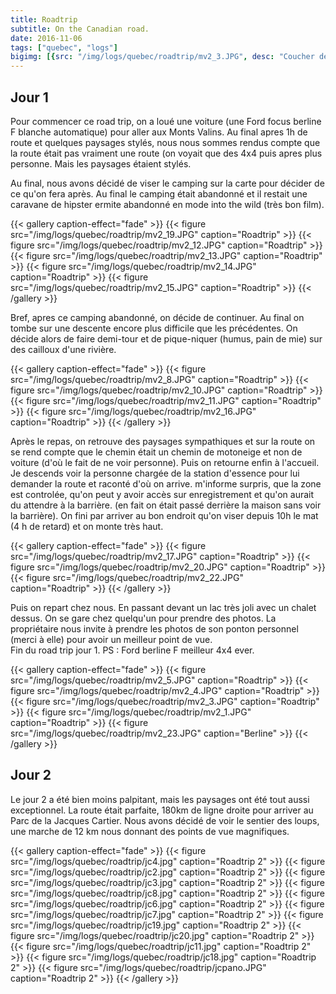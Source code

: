 ```yaml
---
title: Roadtrip
subtitle: On the Canadian road.
date: 2016-11-06
tags: ["quebec", "logs"]
bigimg: [{src: "/img/logs/quebec/roadtrip/mv2_3.JPG", desc: "Coucher de soleil"}, {src: "/img/logs/quebec/roadtrip/jc20.jpg", desc: "Autumn"}]
---
```


## Jour 1

Pour commencer ce road trip, on a loué une voiture (une Ford focus berline F blanche automatique) pour aller aux Monts Valins. Au final apres 1h de route et quelques paysages stylés, nous nous sommes rendus compte que la route était pas vraiment une route (on voyait que des 4x4 puis apres plus personne. Mais les paysages étaient stylés.

Au final, nous avons décidé de viser le camping sur la carte pour décider de ce qu'on fera après. Au final le camping était abandonné et il restait une caravane de hipster ermite abandonné en mode into the wild (très bon film).

{{< gallery caption-effect="fade" >}}
  {{< figure src="/img/logs/quebec/roadtrip/mv2_19.JPG" caption="Roadtrip" >}}
  {{< figure src="/img/logs/quebec/roadtrip/mv2_12.JPG" caption="Roadtrip" >}}
  {{< figure src="/img/logs/quebec/roadtrip/mv2_13.JPG" caption="Roadtrip" >}}
  {{< figure src="/img/logs/quebec/roadtrip/mv2_14.JPG" caption="Roadtrip" >}}
  {{< figure src="/img/logs/quebec/roadtrip/mv2_15.JPG" caption="Roadtrip" >}}
{{< /gallery >}}

Bref, apres ce camping abandonné, on décide de continuer. Au final on tombe sur une descente encore plus difficile que les précédentes. On décide alors de faire demi-tour et de pique-niquer (humus, pain de mie) sur des cailloux d'une rivière.

{{< gallery caption-effect="fade" >}}
  {{< figure src="/img/logs/quebec/roadtrip/mv2_8.JPG" caption="Roadtrip" >}}
  {{< figure src="/img/logs/quebec/roadtrip/mv2_10.JPG" caption="Roadtrip" >}}
  {{< figure src="/img/logs/quebec/roadtrip/mv2_11.JPG" caption="Roadtrip" >}}
  {{< figure src="/img/logs/quebec/roadtrip/mv2_16.JPG" caption="Roadtrip" >}}
{{< /gallery >}}

Après le repas, on retrouve des paysages sympathiques et sur la route on se rend compte que le chemin était un chemin de motoneige et non de voiture (d'où le fait de ne voir personne). Puis on retourne enfin à l'accueil. Je descends voir la personne chargée de la station d'essence pour lui demander la route et raconté d'où on arrive. m'informe surpris, que la zone est controlée, qu'on peut y avoir accès sur enregistrement et qu'on aurait du attendre à la barrière. (en fait on était passé derrière la maison sans voir la barrière). On fini par arriver au bon endroit qu'on viser depuis 10h le mat (4 h de retard) et on monte très haut.

{{< gallery caption-effect="fade" >}}
  {{< figure src="/img/logs/quebec/roadtrip/mv2_17.JPG" caption="Roadtrip" >}}
  {{< figure src="/img/logs/quebec/roadtrip/mv2_20.JPG" caption="Roadtrip" >}}
  {{< figure src="/img/logs/quebec/roadtrip/mv2_22.JPG" caption="Roadtrip" >}}
{{< /gallery >}}

Puis on repart chez nous. En passant devant un lac très joli avec un chalet dessus. On se gare chez quelqu'un pour prendre des photos. La propriétaire nous invite à prendre les photos de son ponton personnel (merci à elle) pour avoir un meilleur point de vue.  
Fin du road trip jour 1. PS : Ford berline F meilleur 4x4 ever.

{{< gallery caption-effect="fade" >}}
  {{< figure src="/img/logs/quebec/roadtrip/mv2_5.JPG" caption="Roadtrip" >}}
  {{< figure src="/img/logs/quebec/roadtrip/mv2_4.JPG" caption="Roadtrip" >}}
  {{< figure src="/img/logs/quebec/roadtrip/mv2_3.JPG" caption="Roadtrip" >}}
  {{< figure src="/img/logs/quebec/roadtrip/mv2_1.JPG" caption="Roadtrip" >}}
  {{< figure src="/img/logs/quebec/roadtrip/mv2_23.JPG" caption="Berline" >}}
{{< /gallery >}}

## Jour 2

Le jour 2 a été bien moins palpitant, mais les paysages ont été tout aussi exceptionnel. La route était parfaite, 180km de ligne droite pour arriver au Parc de la Jacques Cartier. Nous avons décidé de voir le sentier des loups, une marche de 12 km nous donnant des points de vue magnifiques.

{{< gallery caption-effect="fade" >}}
  {{< figure src="/img/logs/quebec/roadtrip/jc4.jpg" caption="Roadtrip 2" >}}
  {{< figure src="/img/logs/quebec/roadtrip/jc2.jpg" caption="Roadtrip 2" >}}
  {{< figure src="/img/logs/quebec/roadtrip/jc3.jpg" caption="Roadtrip 2" >}}
  {{< figure src="/img/logs/quebec/roadtrip/jc8.jpg" caption="Roadtrip 2" >}}
  {{< figure src="/img/logs/quebec/roadtrip/jc6.jpg" caption="Roadtrip 2" >}}
  {{< figure src="/img/logs/quebec/roadtrip/jc7.jpg" caption="Roadtrip 2" >}}
  {{< figure src="/img/logs/quebec/roadtrip/jc19.jpg" caption="Roadtrip 2" >}}
  {{< figure src="/img/logs/quebec/roadtrip/jc20.jpg" caption="Roadtrip 2" >}}
  {{< figure src="/img/logs/quebec/roadtrip/jc11.jpg" caption="Roadtrip 2" >}}
  {{< figure src="/img/logs/quebec/roadtrip/jc18.jpg" caption="Roadtrip 2" >}}
  {{< figure src="/img/logs/quebec/roadtrip/jcpano.JPG" caption="Roadtrip 2" >}}
{{< /gallery >}}
